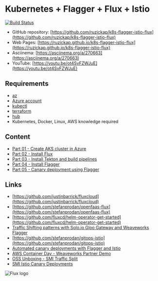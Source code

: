 # Kubernetes + Flagger + Flux + Istio

[![Build Status](https://github.com/ruzickap/k8s-flagger-istio-flux/workflows/vuepress-build/badge.svg)](https://github.com/ruzickap/k8s-flagger-istio-flux/actions?workflow=vuepress-build)

* GitHub repository: [https://github.com/ruzickap/k8s-flagger-istio-flux](https://github.com/ruzickap/k8s-flagger-istio-flux)
* Web Pages: [https://ruzickap.github.io/k8s-flagger-istio-flux](https://ruzickap.github.io/k8s-flagger-istio-flux)
* Asciinema: [https://asciinema.org/a/270663](https://asciinema.org/a/270663)
* YouTube: [https://youtu.be/ot4SvFZWJuE](https://youtu.be/ot4SvFZWJuE)

## Requirements

* [az](https://docs.microsoft.com/en-us/cli/azure/)
* [Azure account](https://azure.microsoft.com/account/)
* [kubectl](https://kubernetes.io/docs/tasks/tools/install-kubectl/)
* [terraform](https://www.terraform.io/)
* [hub](https://hub.github.com/)
* Kubernetes, Docker, Linux, AWS knowledge required

## Content

* [Part 01 - Create AKS cluster in Azure](part-01/README.md)
* [Part 02 - Install Flux](part-02/README.md)
* [Part 03 - Install Tekton and build pipelines](part-03/README.md)
* [Part 04 - Install Flagger](part-04/README.md)
* [Part 05 - Canary deployment using Flagger](part-05/README.md)

## Links

* [https://github.com/justinbarrick/fluxcloud](https://github.com/justinbarrick/fluxcloud)
* [https://github.com/stefanprodan/openfaas-flux](https://github.com/stefanprodan/openfaas-flux)
* [https://github.com/fluxcd/helm-operator-get-started](https://github.com/fluxcd/helm-operator-get-started)
* [Traffic Shifting patterns with Solo.io Gloo Gateway and Weaveworks Flagger](https://youtu.be/UhgKsLc3NEQ)
* [https://github.com/stefanprodan/gitops-istio](https://github.com/stefanprodan/gitops-istio)
* [Automated canary deployments with Flagger and Istio](https://medium.com/google-cloud/automated-canary-deployments-with-flagger-and-istio-ac747827f9d1)
* [AWS Container Day - Weaveworks Partner Demo](https://youtu.be/IV5VXkAzPw0)
* [OSS Unboxing - SMI Traffic Split](https://youtu.be/e5kv9E48Bac)
* [SMI Istio Canary Deployments](https://docs.flagger.app/tutorials/flagger-smi-istio)

![Flux logo](https://raw.githubusercontent.com/fluxcd/flux/18e5174581f44ed8c9a881dd5071179eed1ebf4d/docs/_files/flux-logo-vertical.svg?sanitize=true
"Flux logo")
